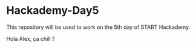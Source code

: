 
# Hackademy-Day5
This repository will be used to work on the 5th day of START Hackademy.


Hola Alex, ça chill ?
